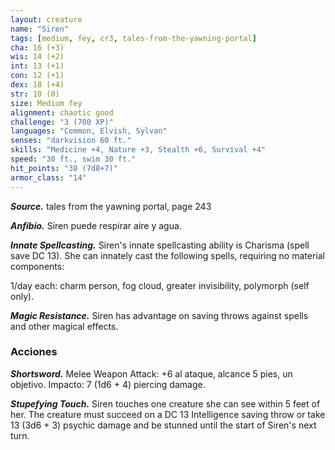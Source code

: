 ```yaml
---
layout: creature
name: "Siren"
tags: [medium, fey, cr3, tales-from-the-yawning-portal]
cha: 16 (+3)
wis: 14 (+2)
int: 13 (+1)
con: 12 (+1)
dex: 18 (+4)
str: 10 (0)
size: Medium fey
alignment: chaotic good
challenge: "3 (700 XP)"
languages: "Common, Elvish, Sylvan"
senses: "darkvision 60 ft."
skills: "Medicine +4, Nature +3, Stealth +6, Survival +4"
speed: "30 ft., swim 30 ft."
hit_points: "38 (7d8+7)"
armor_class: "14"
---
```


***Source.*** tales from the yawning portal,  page 243

***Anfibio.*** Siren puede respirar aire y agua.

***Innate Spellcasting.*** Siren's innate spellcasting ability is Charisma (spell save DC 13). She can innately cast the following spells, requiring no material components:

1/day each: charm person, fog cloud, greater invisibility, polymorph (self only).

***Magic Resistance.*** Siren has advantage on saving throws against spells and other magical effects.

### Acciones

***Shortsword.*** Melee Weapon Attack: +6 al ataque, alcance 5 pies, un objetivo. Impacto: 7 (1d6 + 4) piercing damage.

***Stupefying Touch.*** Siren touches one creature she can see within 5 feet of her. The creature must succeed on a DC 13 Intelligence saving throw or take 13 (3d6 + 3) psychic damage and be stunned until the start of Siren's next turn.